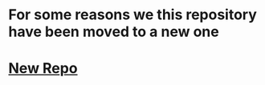 # For some reasons we this repository have been moved to a new one

# [New Repo](https://github.com/Cherry-project/robot)

